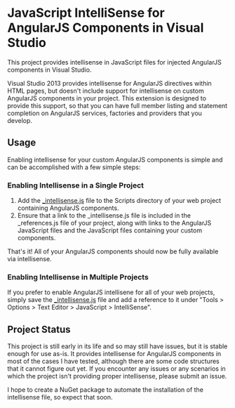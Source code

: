 JavaScript IntelliSense for AngularJS Components in Visual Studio
===================================

This project provides intellisense in JavaScript files for injected AngularJS components in Visual Studio.

Visual Studio 2013 provides intellisense for AngularJS directives within HTML pages, but doesn't include support for intellisense on custom AngularJS components in your project. This extension is designed to provide this support, so that you can have full member listing and statement completion on AngularJS services, factories and providers that you develop.

## Usage

Enabling intellisense for your custom AngularJS components is simple and can be accomplished with a few simple steps:

### Enabling Intellisense in a Single Project

1. Add the [_intellisense.js](https://raw.github.com/jmbledsoe/angularjs-visualstudio-intellisense/master/src/Scripts/_intellisense.js) file to the Scripts directory of your web project containing AngularJS components.
2. Ensure that a link to the _intellisense.js file is included in the _references.js file of your project, along with links to the AngularJS JavaScript files and the JavaScript files containing your custom components.

That's it! All of your AngularJS components should now be fully available via intellisense.

### Enabling Intellisense in Multiple Projects

If you prefer to enable AngularJS intellisene for all of your web projects, simply save the [_intellisense.js](https://raw.github.com/jmbledsoe/angularjs-visualstudio-intellisense/master/src/Scripts/_intellisense.js) file and add a reference to it under "Tools > Options > Text Editor > JavaScript > IntelliSense".

## Project Status

This project is still early in its life and so may still have issues, but it is stable enough for use as-is. It provides intellisense for AngularJS components in most of the cases I have tested, although there are some code structures that it cannot figure out yet. If you encounter any issues or any scenarios in which the project isn't providing proper intellisense, please submit an issue.

I hope to create a NuGet package to automate the installation of the intellisense file, so expect that soon.
